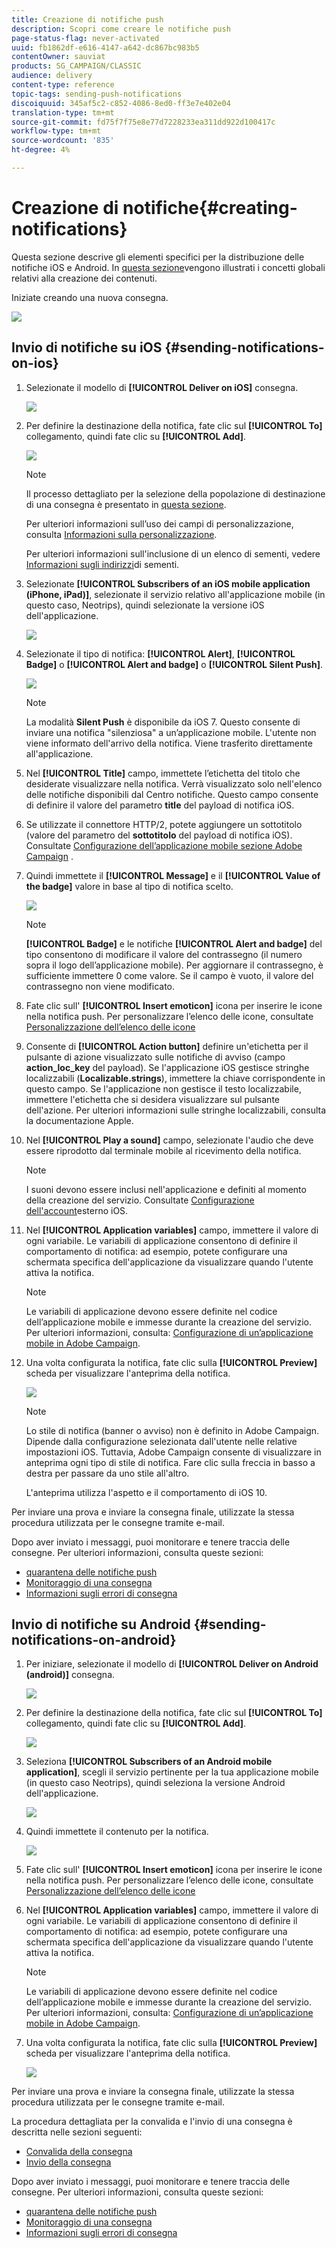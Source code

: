 ```yaml
---
title: Creazione di notifiche push
description: Scopri come creare le notifiche push
page-status-flag: never-activated
uuid: fb1862df-e616-4147-a642-dc867bc983b5
contentOwner: sauviat
products: SG_CAMPAIGN/CLASSIC
audience: delivery
content-type: reference
topic-tags: sending-push-notifications
discoiquuid: 345af5c2-c852-4086-8ed0-ff3e7e402e04
translation-type: tm+mt
source-git-commit: fd75f7f75e8e77d7228233ea311dd922d100417c
workflow-type: tm+mt
source-wordcount: '835'
ht-degree: 4%

---
```



# Creazione di notifiche{#creating-notifications}

Questa sezione descrive gli elementi specifici per la distribuzione delle notifiche iOS e Android. In [questa sezione](../../delivery/using/steps-about-delivery-creation-steps.md)vengono illustrati i concetti globali relativi alla creazione dei contenuti.

Iniziate creando una nuova consegna.

![](assets/nmac_delivery_1.png)

## Invio di notifiche su iOS {#sending-notifications-on-ios}

1. Selezionate il modello di **[!UICONTROL Deliver on iOS]** consegna.

   ![](assets/nmac_delivery_ios_1.png)

1. Per definire la destinazione della notifica, fate clic sul **[!UICONTROL To]** collegamento, quindi fate clic su **[!UICONTROL Add]**.

   ![](assets/nmac_delivery_ios_2.png)

   >[!NOTE]
   >
   >Il processo dettagliato per la selezione della popolazione di destinazione di una consegna è presentato in [questa sezione](../../delivery/using/steps-defining-the-target-population.md).
   >
   >Per ulteriori informazioni sull’uso dei campi di personalizzazione, consulta [Informazioni sulla personalizzazione](../../delivery/using/about-personalization.md).
   >
   >Per ulteriori informazioni sull&#39;inclusione di un elenco di sementi, vedere [Informazioni sugli indirizzi](../../delivery/using/about-seed-addresses.md)di sementi.

1. Selezionate **[!UICONTROL Subscribers of an iOS mobile application (iPhone, iPad)]**, selezionate il servizio relativo all&#39;applicazione mobile (in questo caso, Neotrips), quindi selezionate la versione iOS dell&#39;applicazione.

   ![](assets/nmac_delivery_ios_3.png)

1. Selezionate il tipo di notifica: **[!UICONTROL Alert]**, **[!UICONTROL Badge]** o **[!UICONTROL Alert and badge]** o **[!UICONTROL Silent Push]**.

   ![](assets/nmac_delivery_ios_4.png)

   >[!NOTE]
   >
   >La modalità **Silent Push** è disponibile da iOS 7. Questo consente di inviare una notifica &quot;silenziosa&quot; a un’applicazione mobile. L&#39;utente non viene informato dell&#39;arrivo della notifica. Viene trasferito direttamente all&#39;applicazione.

1. Nel **[!UICONTROL Title]** campo, immettete l’etichetta del titolo che desiderate visualizzare nella notifica. Verrà visualizzato solo nell&#39;elenco delle notifiche disponibili dal Centro notifiche. Questo campo consente di definire il valore del parametro **title** del payload di notifica iOS.

1. Se utilizzate il connettore HTTP/2, potete aggiungere un sottotitolo (valore del parametro del **sottotitolo** del payload di notifica iOS). Consultate [Configurazione dell’applicazione mobile  sezione Adobe Campaign](../../delivery/using/configuring-the-mobile-application.md) .

1. Quindi immettete il **[!UICONTROL Message]** e il **[!UICONTROL Value of the badge]** valore in base al tipo di notifica scelto.

   ![](assets/nmac_delivery_ios_5.png)

   >[!NOTE]
   >
   >**[!UICONTROL Badge]** e le notifiche **[!UICONTROL Alert and badge]** del tipo consentono di modificare il valore del contrassegno (il numero sopra il logo dell’applicazione mobile). Per aggiornare il contrassegno, è sufficiente immettere 0 come valore. Se il campo è vuoto, il valore del contrassegno non viene modificato.

1. Fate clic sull&#39; **[!UICONTROL Insert emoticon]** icona per inserire le icone nella notifica push. Per personalizzare l’elenco delle icone, consultate [Personalizzazione dell’elenco delle icone](../../delivery/using/customizing-emoticon-list.md)

1. Consente di **[!UICONTROL Action button]** definire un&#39;etichetta per il pulsante di azione visualizzato sulle notifiche di avviso (campo **action_loc_key** del payload). Se l&#39;applicazione iOS gestisce stringhe localizzabili (**Localizable.strings**), immettere la chiave corrispondente in questo campo. Se l&#39;applicazione non gestisce il testo localizzabile, immettere l&#39;etichetta che si desidera visualizzare sul pulsante dell&#39;azione. Per ulteriori informazioni sulle stringhe localizzabili, consulta la documentazione [](https://developer.apple.com/library/archive/documentation/NetworkingInternet/Conceptual/RemoteNotificationsPG/CreatingtheNotificationPayload.html#//apple_ref/doc/uid/TP40008194-CH10-SW1) Apple.
1. Nel **[!UICONTROL Play a sound]** campo, selezionate l&#39;audio che deve essere riprodotto dal terminale mobile al ricevimento della notifica.

   >[!NOTE]
   >
   >I suoni devono essere inclusi nell&#39;applicazione e definiti al momento della creazione del servizio. Consultate [Configurazione dell&#39;account](../../delivery/using/configuring-the-mobile-application.md#configuring-external-account-ios)esterno iOS.

1. Nel **[!UICONTROL Application variables]** campo, immettere il valore di ogni variabile. Le variabili di applicazione consentono di definire il comportamento di notifica: ad esempio, potete configurare una schermata specifica dell&#39;applicazione da visualizzare quando l&#39;utente attiva la notifica.

   >[!NOTE]
   >
   >Le variabili di applicazione devono essere definite nel codice dell’applicazione mobile e immesse durante la creazione del servizio. Per ulteriori informazioni, consulta: [Configurazione di un’applicazione mobile in  Adobe Campaign](../../delivery/using/configuring-the-mobile-application.md).

1. Una volta configurata la notifica, fate clic sulla **[!UICONTROL Preview]** scheda per visualizzare l&#39;anteprima della notifica.

   ![](assets/nmac_intro_2.png)

   >[!NOTE]
   >
   >Lo stile di notifica (banner o avviso) non è definito in  Adobe Campaign. Dipende dalla configurazione selezionata dall&#39;utente nelle relative impostazioni iOS. Tuttavia,  Adobe Campaign consente di visualizzare in anteprima ogni tipo di stile di notifica. Fare clic sulla freccia in basso a destra per passare da uno stile all&#39;altro.
   >
   >L&#39;anteprima utilizza l&#39;aspetto e il comportamento di iOS 10.

Per inviare una prova e inviare la consegna finale, utilizzate la stessa procedura utilizzata per le consegne tramite e-mail.

Dopo aver inviato i messaggi, puoi monitorare e tenere traccia delle consegne. Per ulteriori informazioni, consulta queste sezioni:

* [quarantena delle notifiche push](../../delivery/using/understanding-quarantine-management.md#push-notification-quarantines)
* [Monitoraggio di una consegna](../../delivery/using/monitoring-a-delivery.md)
* [Informazioni sugli errori di consegna](../../delivery/using/understanding-delivery-failures.md)

## Invio di notifiche su Android {#sending-notifications-on-android}

1. Per iniziare, selezionate il modello di **[!UICONTROL Deliver on Android (android)]** consegna.

   ![](assets/nmac_delivery_android_1.png)

1. Per definire la destinazione della notifica, fate clic sul **[!UICONTROL To]** collegamento, quindi fate clic su **[!UICONTROL Add]**.

   ![](assets/nmac_delivery_android_2.png)

1. Seleziona **[!UICONTROL Subscribers of an Android mobile application]**, scegli il servizio pertinente per la tua applicazione mobile (in questo caso Neotrips), quindi seleziona la versione Android dell&#39;applicazione.

   ![](assets/nmac_delivery_android_3.png)

1. Quindi immettete il contenuto per la notifica.

   ![](assets/nmac_delivery_android_4.png)

1. Fate clic sull&#39; **[!UICONTROL Insert emoticon]** icona per inserire le icone nella notifica push. Per personalizzare l’elenco delle icone, consultate [Personalizzazione dell’elenco delle icone](../../delivery/using/defining-interactive-content.md)

1. Nel **[!UICONTROL Application variables]** campo, immettere il valore di ogni variabile. Le variabili di applicazione consentono di definire il comportamento di notifica: ad esempio, potete configurare una schermata specifica dell&#39;applicazione da visualizzare quando l&#39;utente attiva la notifica.

   >[!NOTE]
   >
   >Le variabili di applicazione devono essere definite nel codice dell’applicazione mobile e immesse durante la creazione del servizio. Per ulteriori informazioni, consulta: [Configurazione di un’applicazione mobile in  Adobe Campaign](../../delivery/using/configuring-the-mobile-application.md).

1. Una volta configurata la notifica, fate clic sulla **[!UICONTROL Preview]** scheda per visualizzare l&#39;anteprima della notifica.

   ![](assets/nmac_intro_1.png)

Per inviare una prova e inviare la consegna finale, utilizzate la stessa procedura utilizzata per le consegne tramite e-mail.

La procedura dettagliata per la convalida e l&#39;invio di una consegna è descritta nelle sezioni seguenti:

* [Convalida della consegna](../../delivery/using/steps-validating-the-delivery.md)
* [Invio della consegna](../../delivery/using/steps-sending-the-delivery.md)

Dopo aver inviato i messaggi, puoi monitorare e tenere traccia delle consegne. Per ulteriori informazioni, consulta queste sezioni:

* [quarantena delle notifiche push](../../delivery/using/understanding-quarantine-management.md#push-notification-quarantines)
* [Monitoraggio di una consegna](../../delivery/using/monitoring-a-delivery.md)
* [Informazioni sugli errori di consegna](../../delivery/using/understanding-delivery-failures.md)
